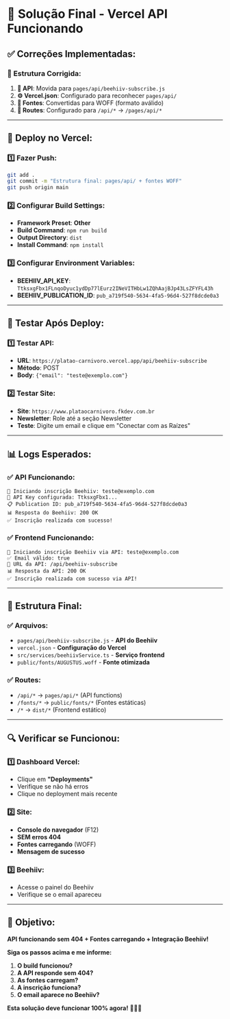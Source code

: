 # 🚀 Solução Final - Vercel API Funcionando

## **✅ Correções Implementadas:**

### **🔧 Estrutura Corrigida:**
1. **📁 API**: Movida para `pages/api/beehiiv-subscribe.js`
2. **⚙️ Vercel.json**: Configurado para reconhecer `pages/api/`
3. **📝 Fontes**: Convertidas para WOFF (formato aválido)
4. **🔗 Routes**: Configurado para `/api/*` → `/pages/api/*`

---

## **🚀 Deploy no Vercel:**

### **1️⃣ Fazer Push:**
```bash
git add .
git commit -m "Estrutura final: pages/api/ + fontes WOFF"
git push origin main
```

### **2️⃣ Configurar Build Settings:**
- **Framework Preset**: **Other**
- **Build Command**: `npm run build`
- **Output Directory**: `dist`
- **Install Command**: `npm install`

### **3️⃣ Configurar Environment Variables:**
- **BEEHIIV_API_KEY**: `TtksxgFbx1FLnqoDyuc1ydDp77lEurz2INeVITHbLw1ZQhAajBJp43LsZFYFL43h`
- **BEEHIIV_PUBLICATION_ID**: `pub_a719f540-5634-4fa5-96d4-527f8dcde0a3`

---

## **🧪 Testar Após Deploy:**

### **1️⃣ Testar API:**
- **URL**: `https://platao-carnivoro.vercel.app/api/beehiiv-subscribe`
- **Método**: POST
- **Body**: `{"email": "teste@exemplo.com"}`

### **2️⃣ Testar Site:**
- **Site**: `https://www.plataocarnivoro.fkdev.com.br`
- **Newsletter**: Role até a seção Newsletter
- **Teste**: Digite um email e clique em "Conectar com as Raízes"

---

## **📊 Logs Esperados:**

### **✅ API Funcionando:**
```
🚀 Iniciando inscrição Beehiiv: teste@exemplo.com
🔑 API Key configurada: TtksxgFbx1...
📋 Publication ID: pub_a719f540-5634-4fa5-96d4-527f8dcde0a3
📊 Resposta do Beehiiv: 200 OK
✅ Inscrição realizada com sucesso!
```

### **✅ Frontend Funcionando:**
```
🚀 Iniciando inscrição Beehiiv via API: teste@exemplo.com
✅ Email válido: true
📍 URL da API: /api/beehiiv-subscribe
📊 Resposta da API: 200 OK
✅ Inscrição realizada com sucesso via API!
```

---

## **🎯 Estrutura Final:**

### **✅ Arquivos:**
- `pages/api/beehiiv-subscribe.js` - **API do Beehiiv**
- `vercel.json` - **Configuração do Vercel**
- `src/services/beehiivService.ts` - **Serviço frontend**
- `public/fonts/AUGUSTUS.woff` - **Fonte otimizada**

### **✅ Routes:**
- `/api/*` → `pages/api/*` (API functions)
- `/fonts/*` → `public/fonts/*` (Fontes estáticas)
- `/*` → `dist/*` (Frontend estático)

---

## **🔍 Verificar se Funcionou:**

### **1️⃣ Dashboard Vercel:**
- Clique em **"Deployments"**
- Verifique se não há erros
- Clique no deployment mais recente

### **2️⃣ Site:**
- **Console do navegador** (F12)
- **SEM erros 404**
- **Fontes carregando** (WOFF)
- **Mensagem de sucesso**

### **3️⃣ Beehiiv:**
- Acesse o painel do Beehiiv
- Verifique se o email apareceu

---

## **🎯 Objetivo:**

**API funcionando sem 404 + Fontes carregando + Integração Beehiiv!**

**Siga os passos acima e me informe:**
1. **O build funcionou?**
2. **A API responde sem 404?**
3. **As fontes carregam?**
4. **A inscrição funciona?**
5. **O email aparece no Beehiiv?**

**Esta solução deve funcionar 100% agora!** 🚀✨🔥
